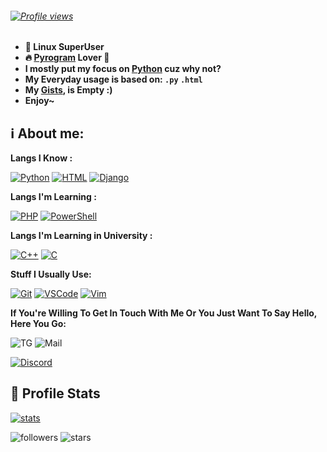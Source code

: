 
###### <span style="text-align: center;">[![Profile views](https://profile-counter.glitch.me/ZenMaxe/count.svg)](https://github.com/ZenMaxe)</span>

- **💪 Linux SuperUser**
- **🔥 [Pyrogram](https://pyrogram.org) Lover 💖**
- **I mostly put my focus on [Python](https://python.org) cuz why not?**
- **My Everyday usage is based on: `.py` `.html`**
- **My [Gists](https://gist.github.com/ZenMaxe), is Empty :)**
- **Enjoy~**

## ℹ️ **About me**:

**Langs I Know :**

[![Python](https://img.shields.io/badge/-Python-%232c3e50?style=flat-square&logo=python)](https://python.org)
[![HTML](https://img.shields.io/badge/-HTML-%232c3e50?style=flat-square&logo=html5)](https://html.com)
[![Django](https://img.shields.io/badge/-Django-%232c3e50?style=flat-square&logo=django)](https://www.djangoproject.com/)


**Langs I'm Learning :**

[![PHP](https://img.shields.io/badge/-PHP-%232c3e50?style=flat-square&logo=PHP)](https://PHP.net)
[![PowerShell](https://img.shields.io/badge/-PowerShell-%232c3e50?style=flat-square&logo=PowerShell)](https://docs.microsoft.com/en-us/powershell/)

**Langs I'm Learning in University :**

[![C++](https://img.shields.io/badge/-C++-%232c3e50?style=flat-square&logo=c++)](https://www.cplusplus.com/)
[![C](https://img.shields.io/badge/-C-%232c3e50?style=flat-square&logo=c)](https://www.cprogramming.com/)

**Stuff I Usually Use:**

[![Git](https://img.shields.io/badge/-Git-%23F05032?style=flat-square&logo=git&logoColor=%23ffffff)](https://git-scm.com)
[![VSCode](https://img.shields.io/badge/-VSCode-%23007ACC?style=flat-square&logo=visual-studio-code)](https://code.visualstudio.com/)
[![Vim](https://img.shields.io/badge/-Vim-darkgreen?style=flat-square&logo=vim)](https://vim.org)

**If You're Willing To Get In Touch With Me Or You Just Want To Say Hello, Here You Go:**

![TG](https://img.shields.io/badge/-WilsonWeber-1ca0f1?style=flat-square&logo=telegram&logoColor=white&link=https://t.me/WilsonWeber)
![Mail](https://img.shields.io/badge/-Sanjabian.Ho@Gmail.com-000fff?style=flat-square&logo=Gmail&logoColor=white&link=mailto:sanjabian.ho@gmail.com)

[![Discord](https://discord.c99.nl/widget/theme-2/536501937084956692.png)](https://discord.com)

##  🐙 **Profile Stats**

[![stats](https://github-readme-stats.vercel.app/api?username=ZenMaxe&count_private=true&show_icons=true&theme=midnight-purple)](https://github.com/ZenMaxe)

![followers](https://img.shields.io/github/followers/ZenMaxe?color=pink&label=Followers&style=for-the-badge)
![stars](https://img.shields.io/github/stars/ZenMaxe?affiliations=OWNER&color=pink&style=for-the-badge)

